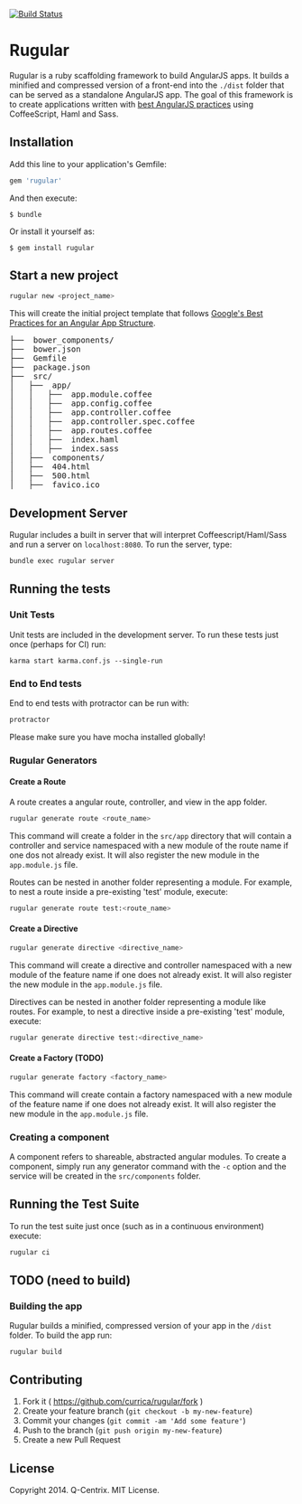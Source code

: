 [![Build Status](https://travis-ci.org/currica/rugular.svg)](https://travis-ci.org/currica/rugular)

# Rugular

Rugular is a ruby scaffolding framework to build AngularJS apps. It builds a
minified and compressed version of a front-end into the ``./dist`` folder that
can be served as a standalone AngularJS app. The goal of this framework is to
create applications written with [best AngularJS
practices](https://github.com/johnpapa/angularjs-styleguide) using
CoffeeScript, Haml and Sass.

## Installation

Add this line to your application's Gemfile:

```ruby
gem 'rugular'
```

And then execute:

    $ bundle

Or install it yourself as:

    $ gem install rugular

## Start a new project

```bash
rugular new <project_name>
```

This will create the initial project template that follows [Google's Best
Practices for an Angular App
Structure](https://docs.google.com/document/d/1XXMvReO8-Awi1EZXAXS4PzDzdNvV6pGcuaF4Q9821Es/pub).
<pre>
├──  bower_components/
├──  bower.json
├──  Gemfile
├──  package.json
├──  src/
│   ├──  app/
│   │   ├──  app.module.coffee
│   │   ├──  app.config.coffee
│   │   ├──  app.controller.coffee
│   │   ├──  app.controller.spec.coffee
│   │   ├──  app.routes.coffee
│   │   ├──  index.haml
│   │   ├──  index.sass
│   ├──  components/
│   ├──  404.html
│   ├──  500.html
│   ├──  favico.ico
</pre>

## Development Server

Rugular includes a built in server that will interpret Coffeescript/Haml/Sass
and run a server on ``localhost:8080``. To run the server, type:

```bash
bundle exec rugular server
```

## Running the tests

### Unit Tests

Unit tests are included in the development server. To run these tests just once
(perhaps for CI) run:

```
karma start karma.conf.js --single-run
```

### End to End tests

End to end tests with protractor can be run with:

```bash
protractor
```

Please make sure you have mocha installed globally!

### Rugular Generators

#### Create a Route

A route creates a angular route, controller, and view in the app folder.

```bash
rugular generate route <route_name>
```

This command will create a folder in the ``src/app`` directory that will
contain a controller and service namespaced with a new module of the route
name if one dos not already exist. It will also register the new module in the
``app.module.js`` file.

Routes can be nested in another folder representing a module. For example, to
nest a route inside a pre-existing 'test' module, execute:

```bash
rugular generate route test:<route_name>
```

#### Create a Directive

```bash
rugular generate directive <directive_name>
```

This command will create a directive and controller namespaced with a new
module of the feature name if one does not already exist. It will also register
the new module in the ``app.module.js`` file.

Directives can be nested in another folder representing a module like routes.
For example, to nest a directive inside a pre-existing 'test' module, execute:

```bash
rugular generate directive test:<directive_name>
```

#### Create a Factory (TODO)

```bash
rugular generate factory <factory_name>
```

This command will create contain a factory namespaced with a new module of the
feature name if one does not already exist. It will also register the new
module in the ``app.module.js`` file.

### Creating a component

A component refers to shareable, abstracted angular modules. To create a
component, simply run any generator command with the ``-c`` option and the
service will be created in the ``src/components`` folder.

## Running the Test Suite

To run the test suite just once (such as in a continuous environment) execute:

```bash
rugular ci
```

## TODO (need to build)

### Building the app

Rugular builds a minified, compressed version of your app in the ``/dist``
folder. To build the app run:

```
rugular build
```

## Contributing

1. Fork it ( https://github.com/currica/rugular/fork )
2. Create your feature branch (`git checkout -b my-new-feature`)
3. Commit your changes (`git commit -am 'Add some feature'`)
4. Push to the branch (`git push origin my-new-feature`)
5. Create a new Pull Request

## License
Copyright 2014. Q-Centrix. MIT License.
